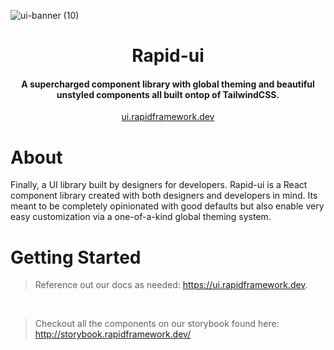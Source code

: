 ![ui-banner (10)](https://github.com/Cincinnati-Ventures/rapid/assets/68653294/64d8bf27-de63-4071-af74-a58d6e5842cf)

<h1 align='center'>Rapid-ui</h1>
<h4 align='center'>A supercharged component library with global theming and beautiful unstyled components all built ontop of TailwindCSS.</h4>
<div align='center'>
<a href='https://ui.rapidframework.dev' target='_blank'>ui.rapidframework.dev</a>
</div>

# About

Finally, a UI library built by designers for developers. Rapid-ui is a React component library created with both designers and developers in mind. Its meant to be completely opinionated with good defaults but also enable very easy customization via a one-of-a-kind global theming system.

# Getting Started

> Reference out our docs as needed: https://ui.rapidframework.dev.

<br />

> Checkout all the components on our storybook found here: http://storybook.rapidframework.dev/
